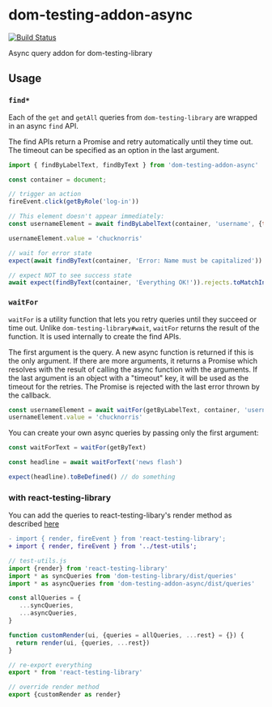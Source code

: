 # dom-testing-addon-async

[![Build Status](https://travis-ci.org/alexkrolick/dom-testing-addon-async.svg?branch=master)](https://travis-ci.org/alexkrolick/dom-testing-addon-async)

Async query addon for dom-testing-library

## Usage

### `find*`

Each of the `get` and `getAll` queries from `dom-testing-library` are wrapped in an async `find` API.

The find APIs return a Promise and retry automatically until they time out. The timeout can be specified as an option in the last argument.

```js
import { findByLabelText, findByText } from 'dom-testing-addon-async'

const container = document;

// trigger an action
fireEvent.click(getByRole('log-in'))

// This element doesn't appear immediately:
const usernameElement = await findByLabelText(container, 'username', {timeout: 200})

usernameElement.value = 'chucknorris'

// wait for error state
expect(await findByText(container, 'Error: Name must be capitalized')).not.toBeNull()

// expect NOT to see success state
await expect(findByText(container, 'Everything OK!')).rejects.toMatchInlineSnapshot()
```

### `waitFor`

`waitFor` is a utility function that lets you retry queries until they succeed or time out. Unlike `dom-testing-library#wait`, `waitFor` returns the result of the function. It is used internally to create the find APIs.

The first argument is the query. A new async function is returned if this is the only argument. If there are more arguments, it returns a Promise which resolves with the result of calling the async function with the arguments. If the last argument is an object with a "timeout" key, it will be used as the timeout for the retries. The Promise is rejected with the last error thrown by the callback.

```js
const usernameElement = await waitFor(getByLabelText, container, 'username')
usernameElement.value = 'chucknorris'
```

You can create your own async queries by passing only the first argument:

```js
const waitForText = waitFor(getByText)

const headline = await waitForText('news flash')

expect(headline).toBeDefined() // do something
```

### with react-testing-library

You can add the queries to react-testing-libary's render method as described [here](https://github.com/kentcdodds/react-testing-library#custom-render)

```diff
- import { render, fireEvent } from 'react-testing-library';
+ import { render, fireEvent } from '../test-utils';
```

```js
// test-utils.js
import {render} from 'react-testing-library'
import * as syncQueries from 'dom-testing-library/dist/queries'
import * as asyncQueries from 'dom-testing-addon-async/dist/queries'

const allQueries = {
   ...syncQueries,
   ...asyncQueries,
}

function customRender(ui, {queries = allQueries, ...rest} = {}) {
  return render(ui, {queries, ...rest})
}

// re-export everything
export * from 'react-testing-library'

// override render method
export {customRender as render}
```
